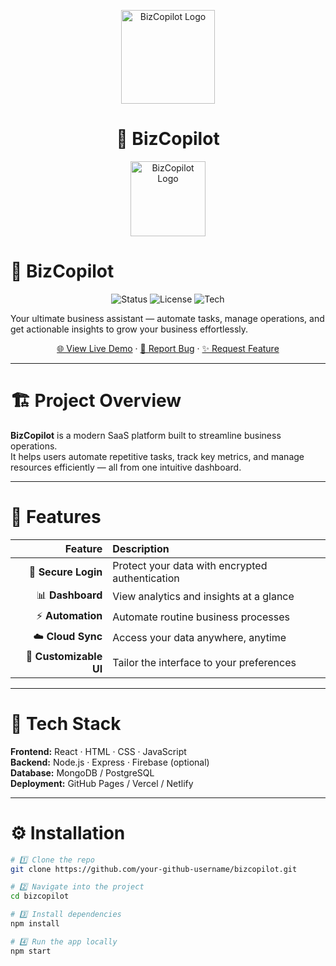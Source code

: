 <p align="center">
  <img src="assets/logo.png" alt="BizCopilot Logo" width="150" />
</p>

<h1 align="center">🚀 BizCopilot</h1>


<!-- PROJECT LOGO -->
<p align="center">
  <img src="https://cdn-icons-png.flaticon.com/512/906/906324.png" alt="BizCopilot Logo" width="120" />
</p>

# 🚀 BizCopilot

<p align="center">
  <img alt="Status" src="https://img.shields.io/badge/Status-Active-brightgreen" />
  <img alt="License" src="https://img.shields.io/badge/License-MIT-blue" />
  <img alt="Tech" src="https://img.shields.io/badge/Built%20With-React-orange" />
</p>

Your ultimate business assistant — automate tasks, manage operations, and get actionable insights to grow your business effortlessly.

<p align="center">
  <a href="LIVE_DEMO_URL">🌐 View Live Demo</a>
  ·
  <a href="https://github.com/your-github-username/bizcopilot/issues">🐞 Report Bug</a>
  ·
  <a href="https://github.com/your-github-username/bizcopilot/pulls">✨ Request Feature</a>
</p>

---

# 🏗️ Project Overview

**BizCopilot** is a modern SaaS platform built to streamline business operations.  
It helps users automate repetitive tasks, track key metrics, and manage resources efficiently — all from one intuitive dashboard.

---

# 🌟 Features

| Feature | Description |
|--------:|:------------|
| 🔐 **Secure Login** | Protect your data with encrypted authentication |
| 📊 **Dashboard** | View analytics and insights at a glance |
| ⚡ **Automation** | Automate routine business processes |
| ☁️ **Cloud Sync** | Access your data anywhere, anytime |
| 🎨 **Customizable UI** | Tailor the interface to your preferences |

---

# 🧰 Tech Stack

**Frontend:** React · HTML · CSS · JavaScript  
**Backend:** Node.js · Express · Firebase (optional)  
**Database:** MongoDB / PostgreSQL  
**Deployment:** GitHub Pages / Vercel / Netlify

---

# ⚙️ Installation

```bash
# 1️⃣ Clone the repo
git clone https://github.com/your-github-username/bizcopilot.git

# 2️⃣ Navigate into the project
cd bizcopilot

# 3️⃣ Install dependencies
npm install

# 4️⃣ Run the app locally
npm start
